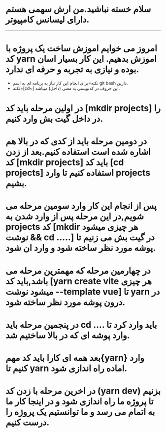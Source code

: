 # سلام خسته نباشید.من ارش سهمی هستم دارای لیسانس کامپیوتر.
_________________________________________________________________________________________________________________________________________________________________________________
# امروز می خوایم اموزش ساخت یک پروژه با کد yarn اموزش بدهیم. این کار بسیار اسان بوده و نیازی به تجربه و حرفه ای ندارد.
* نکته=برای انجام این کار نیاز به برنامه ای به اسم git bash دارین.
* نکته=[cd~] این حروف در کدنویسی به معنی (داخل) میباشد.
# در اولین مرحله باید کد [mkdir projects] را در داخل گیت بش وارد کنیم.
# در دومین مرحله باید از کدی که در بالا هم اشاره شده است استفاده کنیم.بعد از زدن کد [mkdir projects] باید کد [cd projects] استفاده کنیم تا وارد projects بشیم.
# پس از انجام این کار وارد سومین مرحله می شویم,در این مرحله پس از وارد شدن به projects کد [mkdir هر چیزی میشود نوشت && cd .....] در گیت بش می زنیم تا پوشه مورد نظر ساخته شود و وارد ان شود.
# در چهارمین مرحله که مهمترین مرحله می باشد,باید کد [yarn create vite هر چیزی میشود نوشت --template vue] تا yarn در درون پوشه مورد نظر ساخته شود.
# در پنجمین مرحله باید cd .... باید وارد کرد تا وارد پوشه ای که در بالا ساختیم شد.
# بعد همه ای کارا باید کد مهم{yarn} وارد کنیم تا yarn اماده راه اندازی شود.
# در اخرین مرحله با زدن کد (yarn dev) بزنیم تا پروژه ما راه اندازی شود و در اینجا کار ما به اتمام می رسد و ما توانستیم یک پروژه را درست کنیم.